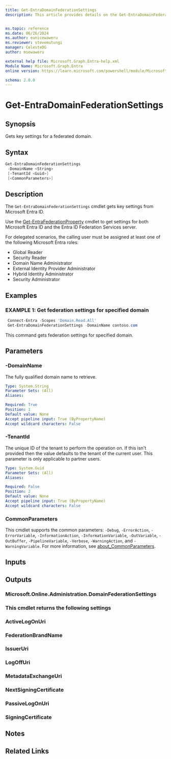 ```yaml
---
title: Get-EntraDomainFederationSettings
description: This article provides details on the Get-EntraDomainFederationSettings command.


ms.topic: reference
ms.date: 06/26/2024
ms.author: eunicewaweru
ms.reviewer: stevemutungi
manager: CelesteDG
author: msewaweru

external help file: Microsoft.Graph.Entra-help.xml
Module Name: Microsoft.Graph.Entra
online version: https://learn.microsoft.com/powershell/module/Microsoft.Graph.Entra/Get-EntraDomainFederationSettings

schema: 2.0.0
---
```


# Get-EntraDomainFederationSettings

## Synopsis

Gets key settings for a federated domain.

## Syntax

```powershell
Get-EntraDomainFederationSettings 
 -DomainName <String>
 [-TenantId <Guid>]
 [<CommonParameters>]
```

## Description

The `Get-EntraDomainFederationSettings` cmdlet gets key settings from Microsoft Entra ID.

Use the [Get-EntraFederationProperty](./Get-EntraFederationProperty.md) cmdlet to get settings for both Microsoft Entra ID and the Entra ID Federation Services server.

For delegated scenarios, the calling user must be assigned at least one of the following Microsoft Entra roles:

- Global Reader
- Security Reader
- Domain Name Administrator
- External Identity Provider Administrator
- Hybrid Identity Administrator
- Security Administrator

## Examples

### EXAMPLE 1: Get federation settings for specified domain

```powershell
 Connect-Entra -Scopes 'Domain.Read.All'
 Get-EntraDomainFederationSettings -DomainName contoso.com
```

This command gets federation settings for specified domain.

## Parameters

### -DomainName

The fully qualified domain name to retrieve.

```yaml
Type: System.String
Parameter Sets: (All)
Aliases:

Required: True
Position: 1
Default value: None
Accept pipeline input: True (ByPropertyName)
Accept wildcard characters: False
```

### -TenantId

The unique ID of the tenant to perform the operation on.
If this isn't provided then the value defaults to the tenant of the current user.
This parameter is only applicable to partner users.

```yaml
Type: System.Guid
Parameter Sets: (All)
Aliases:

Required: False
Position: 2
Default value: None
Accept pipeline input: True (ByPropertyName)
Accept wildcard characters: False
```

### CommonParameters

This cmdlet supports the common parameters: `-Debug`, `-ErrorAction`, `-ErrorVariable`, `-InformationAction`, `-InformationVariable`, `-OutVariable`, `-OutBuffer`, `-PipelineVariable`, `-Verbose`, `-WarningAction`, and `-WarningVariable`. For more information, see [about_CommonParameters](https://go.microsoft.com/fwlink/?LinkID=113216).

## Inputs

## Outputs

### Microsoft.Online.Administration.DomainFederationSettings

### This cmdlet returns the following settings

### ActiveLogOnUri

### FederationBrandName

### IssuerUri

### LogOffUri

### MetadataExchangeUri

### NextSigningCertificate

### PassiveLogOnUri

### SigningCertificate

## Notes

## Related Links
